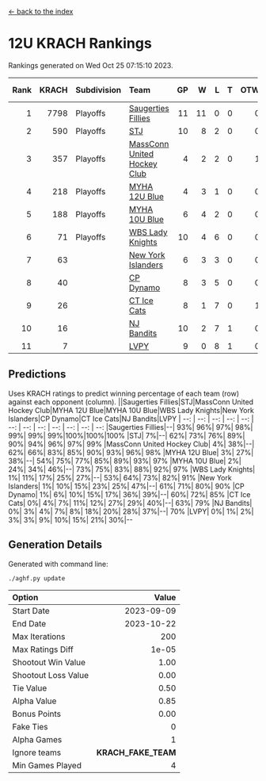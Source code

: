 [<- back to the index](readme.md)
# 12U KRACH Rankings
Rankings generated on Wed Oct 25 07:15:10 2023.

Rank|KRACH|Subdivision|Team|GP|W|L|T|OTW|OTL|SoS|Exp Wins|Win Diff
---:|---:|:---|:---|---:|---:|---:|---:|---:|---:|---:|---:|---:
1|7798|Playoffs|[Saugerties Fillies](https://gamesheetstats.com/seasons/3663/teams/140805/schedule)|11|11|0|0|0|0|108|11.8|-0.0
2|590|Playoffs|[STJ](https://gamesheetstats.com/seasons/3663/teams/140792/schedule)|10|8|2|0|0|0|797|8.9|0.0
3|357|Playoffs|[MassConn United Hockey Club](https://gamesheetstats.com/seasons/3663/teams/140797/schedule)|4|2|2|0|1|0|1737|2.9|0.0
4|218|Playoffs|[MYHA 12U Blue](https://gamesheetstats.com/seasons/3663/teams/140799/schedule)|4|3|1|0|0|1|99|3.9|0.0
5|188|Playoffs|[MYHA 10U Blue](https://gamesheetstats.com/seasons/3663/teams/140806/schedule)|6|4|2|0|0|0|189|4.9|0.0
6|71|Playoffs|[WBS Lady Knights](https://gamesheetstats.com/seasons/3663/teams/140808/schedule)|10|4|6|0|0|0|2271|4.9|0.0
7|63||[New York Islanders](https://gamesheetstats.com/seasons/3663/teams/140809/schedule)|6|3|3|0|0|0|154|3.9|0.0
8|40||[CP Dynamo](https://gamesheetstats.com/seasons/3663/teams/140802/schedule)|8|3|5|0|0|1|987|3.9|0.0
9|26||[CT Ice Cats](https://gamesheetstats.com/seasons/3663/teams/140801/schedule)|8|1|7|0|1|0|1922|1.9|0.0
10|16||[NJ Bandits](https://gamesheetstats.com/seasons/3663/teams/140807/schedule)|10|2|7|1|0|0|1451|3.4|0.0
11|7||[LVPY](https://gamesheetstats.com/seasons/3663/teams/140804/schedule)|9|0|8|1|0|0|942|1.4|0.0

## Predictions
Uses KRACH ratings to predict winning percentage of each team (row) against each opponent (column).
||Saugerties Fillies|STJ|MassConn United Hockey Club|MYHA 12U Blue|MYHA 10U Blue|WBS Lady Knights|New York Islanders|CP Dynamo|CT Ice Cats|NJ Bandits|LVPY
| --: | --: | --: | --: | --: | --: | --: | --: | --: | --: | --: | --: 
|Saugerties Fillies|--| 93%| 96%| 97%| 98%| 99%| 99%| 99%|100%|100%|100%
|STJ|  7%|--| 62%| 73%| 76%| 89%| 90%| 94%| 96%| 97%| 99%
|MassConn United Hockey Club|  4%| 38%|--| 62%| 66%| 83%| 85%| 90%| 93%| 96%| 98%
|MYHA 12U Blue|  3%| 27%| 38%|--| 54%| 75%| 77%| 85%| 89%| 93%| 97%
|MYHA 10U Blue|  2%| 24%| 34%| 46%|--| 73%| 75%| 83%| 88%| 92%| 97%
|WBS Lady Knights|  1%| 11%| 17%| 25%| 27%|--| 53%| 64%| 73%| 82%| 91%
|New York Islanders|  1%| 10%| 15%| 23%| 25%| 47%|--| 61%| 71%| 80%| 90%
|CP Dynamo|  1%|  6%| 10%| 15%| 17%| 36%| 39%|--| 60%| 72%| 85%
|CT Ice Cats|  0%|  4%|  7%| 11%| 12%| 27%| 29%| 40%|--| 63%| 79%
|NJ Bandits|  0%|  3%|  4%|  7%|  8%| 18%| 20%| 28%| 37%|--| 70%
|LVPY|  0%|  1%|  2%|  3%|  3%|  9%| 10%| 15%| 21%| 30%|--

## Generation Details

Generated with command line:
```
./aghf.py update
```

| Option | Value |
| :----- | ----: |
| Start Date | 2023-09-09 |
| End Date | 2023-10-22 |
| Max Iterations | 200 |
| Max Ratings Diff | 1e-05 |
| Shootout Win Value | 1.00 |
| Shootout Loss Value | 0.00 |
| Tie Value | 0.50 |
| Alpha Value | 0.85 |
| Bonus Points | 0.00 |
| Fake Ties | 0 |
| Alpha Games | 1 |
| Ignore teams | __KRACH_FAKE_TEAM__ |
| Min Games Played | 4 |

